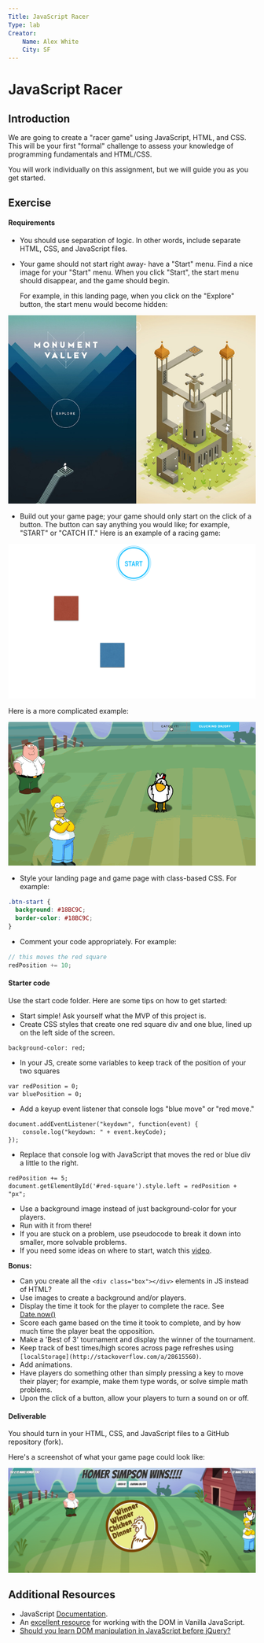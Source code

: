 ```yaml
---
Title: JavaScript Racer
Type: lab
Creator:
    Name: Alex White
    City: SF
---
```


# JavaScript Racer

## Introduction

We are going to create a "racer game" using JavaScript, HTML, and CSS. This will be your first "formal" challenge to assess your knowledge of programming fundamentals and HTML/CSS.

You will work individually on this assignment, but we will guide you as you get started.


## Exercise

#### Requirements

- You should use separation of logic. In other words, include separate HTML, CSS, and JavaScript files.
- Your game should not start right away- have a "Start" menu. Find a nice image for your "Start" menu. When you click "Start", the start menu should disappear, and the game should begin.

  For example, in this landing page, when you click on the "Explore" button, the start menu would become hidden:

![](assets/landing.jpg)


- Build out your game page; your game should only start on the click of a button. The button can say anything you would like; for example, "START" or "CATCH IT." Here is an example of a racing game:


![](assets/screenshot.png)

Here is a more complicated example:

![](assets/gif2.gif)

- Style your landing page and game page with class-based CSS. For example:

```css
.btn-start {
  background: #18BC9C;
  border-color: #18BC9C;
}

```

- Comment your code appropriately. For example:

```js
// this moves the red square
redPosition += 10;

```

#### Starter code

Use the start code folder. Here are some tips on how to get started:

- Start simple! Ask yourself what the MVP of this project is.
- Create CSS styles that create one red square div and one blue, lined up on the left side of the screen.
```
background-color: red;
```
- In your JS, create some variables to keep track of the position of your two squares
```
var redPosition = 0;
var bluePosition = 0;
```
- Add a keyup event listener that console logs "blue move" or "red move."
```
document.addEventListener("keydown", function(event) {
    console.log("keydown: " + event.keyCode);
});
```
- Replace that console log with JavaScript that moves the red or blue div a little to the right.
```
redPosition += 5;
document.getElementById('#red-square').style.left = redPosition + "px";
```
- Use a background image instead of just background-color for your players.
- Run with it from there!
- If you are stuck on a problem, use pseudocode to break it down into smaller, more solvable problems.
- If you need some ideas on where to start, watch this [video](https://www.youtube.com/watch?v=QVSwX98kKFs).

**Bonus:**

- Can you create all the `<div class="box"></div>` elements in JS instead of HTML?
- Use images to create a background and/or players.
- Display the time it took for the player to complete the race. See [Date.now()](https://developer.mozilla.org/en-US/docs/Web/JavaScript/Reference/Global_Objects/Date/now)
- Score each game based on the time it took to complete, and by how much time the player beat the opposition.
- Make a 'Best of 3' tournament and display the winner of the tournament.
- Keep track of best times/high scores across page refreshes using `[localStorage](http://stackoverflow.com/a/28615560)`.
- Add animations.
- Have players do something other than simply pressing a key to move their player; for example, make them type words, or solve simple math problems.
- Upon the click of a button, allow your players to turn a sound on or off.


#### Deliverable

You should turn in your HTML, CSS, and JavaScript files to a GitHub repository (fork).

Here's a screenshot of what your game page could look like:

![](assets/chicken.png)

## Additional Resources
- JavaScript [Documentation](https://developer.mozilla.org/en-US/docs/Web/JavaScript).
- An [excellent resource](https://developer.mozilla.org/en-US/docs/Web/Events) for working with the DOM in Vanilla JavaScript.
- [Should you learn DOM manipulation in JavaScript before jQuery?](https://www.reddit.com/r/javascript/comments/3hpm1v/should_i_learn_dom_manipulation_with_raw/)
